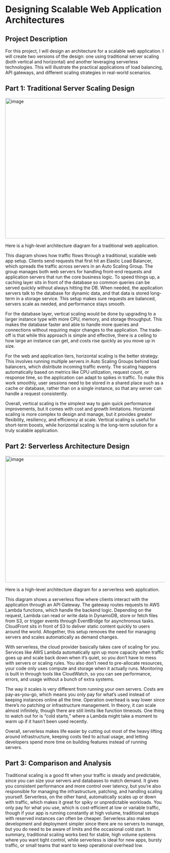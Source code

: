 <h1>Designing Scalable Web Application Architectures</h1>



<h2>Project Description</h2>




For this project, I will design an architecture for a scalable web application. I will create two versions of the design: one using traditional server scaling (both vertical and horizontal) and another leveraging serverless technologies. This will illustrate the practical applications of load balancing, API gateways, and different scaling strategies in real-world scenarios.


<h2>Part 1: Traditional Server Scaling Design</h2>

<img width="714" height="443" alt="image" src="https://github.com/user-attachments/assets/b09bae62-f95c-4a31-b439-01971fb504bf" />

Here is a high-level architecture diagram for a traditional web application.

This diagram shows how traffic flows through a traditional, scalable web app setup. Clients send requests that first hit an Elastic Load Balancer, which spreads the traffic across servers in an Auto Scaling Group. The group manages both web servers for handling front-end requests and application servers that run the core business logic. To speed things up, a caching layer sits in front of the database so common queries can be served quickly without always hitting the DB. When needed, the application servers talk to the database for dynamic data, and that data is stored long-term in a storage service. This setup makes sure requests are balanced, servers scale as needed, and performance stays smooth.

For the database layer, vertical scaling would be done by upgrading to a larger instance type with more CPU, memory, and storage throughput. This makes the database faster and able to handle more queries and connections without requiring major changes to the application. The trade-off is that while this approach is simple and effective, there is a ceiling to how large an instance can get, and costs rise quickly as you move up in size.

For the web and application tiers, horizontal scaling is the better strategy. This involves running multiple servers in Auto Scaling Groups behind load balancers, which distribute incoming traffic evenly. The scaling happens automatically based on metrics like CPU utilization, request count, or response time, so the application can adapt to spikes in traffic. To make this work smoothly, user sessions need to be stored in a shared place such as a cache or database, rather than on a single instance, so that any server can handle a request consistently.

Overall, vertical scaling is the simplest way to gain quick performance improvements, but it comes with cost and growth limitations. Horizontal scaling is more complex to design and manage, but it provides greater flexibility, resiliency, and efficiency at scale. Vertical scaling is useful for short-term boosts, while horizontal scaling is the long-term solution for a truly scalable application.

<h2>Part 2: Serverless Architecture Design</h2>

<img width="606" height="399" alt="image" src="https://github.com/user-attachments/assets/e633717f-e0a7-4a99-bf7f-8512425b6018" />

Here is a high-level architecture diagram for a serverless web application.

This diagram shows a serverless flow where clients interact with the application through an API Gateway. The gateway routes requests to AWS Lambda functions, which handle the backend logic. Depending on the request, Lambda can read or write data in DynamoDB, store or fetch files from S3, or trigger events through EventBridge for asynchronous tasks. CloudFront sits in front of S3 to deliver static content quickly to users around the world. Altogether, this setup removes the need for managing servers and scales automatically as demand changes.

With serverless, the cloud provider basically takes care of scaling for you. Services like AWS Lambda automatically spin up more capacity when traffic goes up and scale back down when it’s quiet, so you don’t have to mess with servers or scaling rules. You also don’t need to pre-allocate resources, your code only uses compute and storage when it actually runs. Monitoring is built in through tools like CloudWatch, so you can see performance, errors, and usage without a bunch of extra systems.

The way it scales is very different from running your own servers. Costs are pay-as-you-go, which means you only pay for what’s used instead of keeping instances online all the time. Operation overhead is way lower since there’s no patching or infrastructure management. In theory, it can scale almost infinitely, though there are still limits like function timeouts. One thing to watch out for is “cold starts,” where a Lambda might take a moment to warm up if it hasn’t been used recently.

Overall, serverless makes life easier by cutting out most of the heavy lifting around infrastructure, keeping costs tied to actual usage, and letting developers spend more time on building features instead of running servers.

<h2>Part 3: Comparison and Analysis</h2>

Traditional scaling is a good fit when your traffic is steady and predictable, since you can size your servers and databases to match demand. It gives you consistent performance and more control over latency, but you’re also responsible for managing the infrastructure, patching, and handling scaling yourself. Serverless, on the other hand, automatically scales up or down with traffic, which makes it great for spiky or unpredictable workloads. You only pay for what you use, which is cost-efficient at low or variable traffic, though if your app is running constantly at high volume, traditional setups with reserved instances can often be cheaper. Serverless also makes development and deployment simpler since there are no servers to manage, but you do need to be aware of limits and the occasional cold start. In summary, traditional scaling works best for stable, high volume systems where you want tight control, while serverless is ideal for new apps, bursty traffic, or small teams that want to keep operational overhead low.





